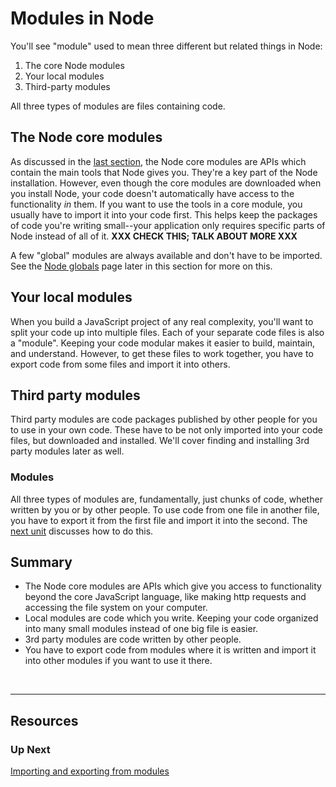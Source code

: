 # Modules in Node

You'll see "module" used to mean three different but related things in Node: 
1) The core Node modules
2) Your local modules
3) Third-party modules

All three types of modules are files containing code.

## The Node core modules

As discussed in the [last section](https://github.com/bkager/Node-cookbook/blob/main/informational-whats-in-node-basics-section.md), the Node core modules are APIs which contain the main tools that Node gives you. They're a key part of the Node installation. However, even though the core modules are downloaded when you install Node, your code doesn't automatically have access to the functionality _in_ them. If you want to use the tools in a core module, you usually have to import it into your code first. This helps keep the packages of code you're writing small--your application only requires specific parts of Node instead of all of it. **XXX CHECK THIS; TALK ABOUT MORE XXX** 

A few "global" modules are always available and don't have to be imported. See the [Node globals](https://github.com/bkager/Node-cookbook/blob/main/informational-Node-globals.md) page later in this section for more on this.


## Your local modules

When you build a JavaScript project of any real complexity, you'll want to split your code up into multiple files. Each of your separate code files is also a "module". Keeping your code modular makes it easier to build, maintain, and understand. However, to get these files to work together, you have to export code from some files and import it into others. 

## Third party modules

Third party modules are code packages published by other people for you to use in your own code. These have to be not only imported into your code files, but downloaded and installed. We'll cover finding and installing 3rd party modules later as well.

### Modules

All three types of modules are, fundamentally, just chunks of code, whether written by you or by other people. To use code from one file in another file, you have to export it from the first file and import it into the second. The [next unit](https://github.com/bkager/Node-cookbook/blob/main/informational-importing-and-exporting-from-modules.md) discusses how to do this. 

## Summary 
* The Node core modules are APIs which give you access to functionality beyond the core JavaScript language, like making http requests and accessing the file system on your computer.
* Local modules are code which you write. Keeping your code organized into many small modules instead of one big file is easier.
* 3rd party modules are code written by other people.
* You have to export code from modules where it is written and import it into other modules if you want to use it there. 

&nbsp;

___

## Resources

### Up Next

[Importing and exporting from modules](https://github.com/bkager/Node-cookbook/blob/main/informational-importing-and-exporting-from-modules.md)
